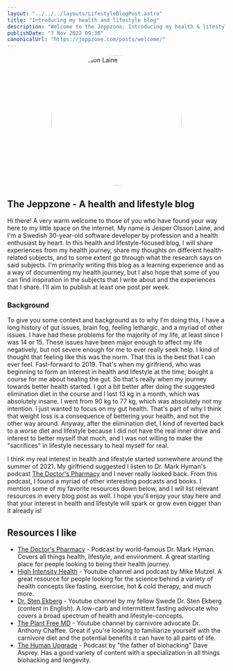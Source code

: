 ```yaml
---
layout: "../../../layouts/LifestyleBlogPost.astro"
title: "Introducing my health and lifestyle blog"
description: "Welcome to the Jeppzone: Introducing my health & lifestyle blog"
publishDate: "7 Nov 2022 09:30"
canonicalUrl: "https://jeppzone.com/posts/welcome/"
---
```


<div style="display:flex; justify-content:center; margin-bottom: 10px;">
<img src="https://i.ibb.co/mHtqVph/Jesper-olsson-laine.jpg" alt="Jesper Olsson Laine" title="Jesper Olsson Laine" width="300px" style="border-radius: 50%;" />
</div>

## The Jeppzone - A health and lifestyle blog

Hi there! A very warm welcome to those of you who have found your way here to my little space on the internet. My name is Jesper Olsson Laine, and I'm a Swedish 30-year-old software developer by profession and a health enthusiast by heart. In this health and lifestyle-focused blog, I will share experiences from my health journey, share my thoughts on different health-related subjects, and to some extent go through what the research says on said subjects. I'm primarily writing this blog as a learning experience and as a way of documenting my health journey, but I also hope that some of you can find inspiration in the subjects that I write about and the experiences that I share. I'll aim to publish at least one post per week.

### Background

To give you some context and background as to why I'm doing this, I have a long history of gut issues, brain fog, feeling lethargic, and a myriad of other issues. I have had these problems for the majority of my life, at least since I was 14 or 15. These issues have been major enough to affect my life negatively, but not severe enough for me to ever really seek help. I kind of thought that feeling like this was the norm. That this is the best that I can ever feel. Fast-forward to 2019. That's when my girlfriend, who was beginning to form an interest in health and lifestyle at the time, bought a course for me about healing the gut. So that's really when my journey towards better health started. I got a bit better after doing the suggested elimination diet in the course and I lost 13 kg in a month, which was absolutely insane. I went from 90 kg to 77 kg, which was absolutely not my intention. I just wanted to focus on my gut health. That's part of why I think that weight loss is a consequence of bettering your health, and not the other way around. Anyway, after the elimination diet, I kind of reverted back to a worse diet and lifestyle because I did not have the real inner drive and interest to better myself that much, and I was not willing to make the "sacrifices" in lifestyle necessary to heal myself for real.

I think my real interest in health and lifestyle started somewhere around the summer of 2021. My girlfriend suggested I listen to Dr. Mark Hyman's podcast [The Doctor's Pharmacy](https://drhyman.com/blog/category/podcasts/) and I never really looked back. From this podcast, I found a myriad of other interesting podcasts and books. I mention some of my favorite resources down below, and I will list relevant resources in every blog post as well. I hope you'll enjoy your stay here and that your interest in health and lifestyle will spark or grow even bigger than it already is!

## Resources I like

- [The Doctor's Pharmacy](https://drhyman.com/blog/category/podcasts/) - Podcast by world-famous Dr. Mark Hyman. Covers all things health, lifestyle, and environment. A great starting place for people looking to being their health journey.
- [High Intensity Health](https://www.youtube.com/c/Highintensityhealth) - Youtube channel and podcast by Mike Mutzel. A great resource for people looking for the science behind a variety of health concepts like fasting, exercise, hot & cold therapy, and much more.
- [Dr. Sten Ekberg](https://www.youtube.com/c/drekberg) - Youtube channel by my fellow Swede Dr. Sten Ekberg (content in English). A low-carb and intermittent fasting advocate who covers a broad spectrum of health and lifestyle-concepts.
- [The Plant Free MD](https://www.youtube.com/channel/UCzoRyR_nlesKZuOlEjWRXQQ) - Youtube channel by carnivore advocate Dr. Anthony Chaffee. Great if you're looking to familiarize yourself with the carnivore diet and the potential benefits it can have to all parts of life.
- [The Human Upgrade](https://daveasprey.com/category/podcasts/) - Podcast by "the father of biohacking" Dave Asprey. Has a good variety of content with a specialization in all things biohacking and longevity.
